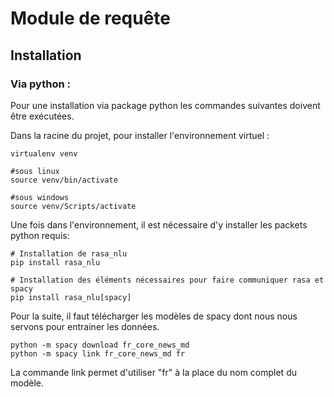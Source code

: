 # Module de requête
## Installation
### Via python  :
Pour une installation via package python les commandes suivantes doivent être exécutées.

Dans la racine du projet, pour installer l'environnement virtuel :
```
virtualenv venv

#sous linux
source venv/bin/activate

#sous windows
source venv/Scripts/activate
```

Une fois dans l'environnement, il est nécessaire d'y installer les packets python requis:

```
# Installation de rasa_nlu
pip install rasa_nlu

# Installation des éléments nécessaires pour faire communiquer rasa et spacy
pip install rasa_nlu[spacy]
```
Pour la suite, il faut télécharger les modèles de spacy dont nous nous servons pour entrainer les données.

```
python -m spacy download fr_core_news_md
python -m spacy link fr_core_news_md fr
```

La commande link permet d'utiliser "fr" à la place du nom complet du modèle.
